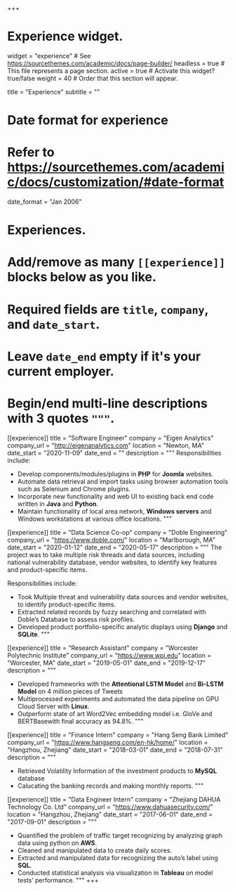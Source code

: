 +++
# Experience widget.
widget = "experience"  # See https://sourcethemes.com/academic/docs/page-builder/
headless = true  # This file represents a page section.
active = true  # Activate this widget? true/false
weight = 40  # Order that this section will appear.

title = "Experience"
subtitle = ""

# Date format for experience
#   Refer to https://sourcethemes.com/academic/docs/customization/#date-format
date_format = "Jan 2006"

# Experiences.
#   Add/remove as many `[[experience]]` blocks below as you like.
#   Required fields are `title`, `company`, and `date_start`.
#   Leave `date_end` empty if it's your current employer.
#   Begin/end multi-line descriptions with 3 quotes `"""`.
[[experience]]
  title = "Software Engineer"
  company = "Eigen Analytics"
  company_url = "http://eigenanalytics.com"
  location = "Newton, MA"
  date_start = "2020-11-09"
  date_end = ""
  description = """
  Responsibilities include:
  
  * Develop components/modules/plugins in **PHP** for **Joomla** websites.
  * Automate data retrieval and import tasks using browser automation tools such as Selenium and 
    Chrome plugins.
  * Incorporate new functionality and web UI to existing back end code written in **Java** and 
    **Python**.
  * Maintain functionality of local area network, **Windows servers** and Windows workstations at various office locations.
  """

[[experience]]
  title = "Data Science Co-op"
  company = "Doble Engineering"
  company_url = "https://www.doble.com/"
  location = "Marlborough, MA"
  date_start = "2020-01-12"
  date_end = "2020-05-17"
  description = """
  The project was to take multiple risk threads and data sources, including national vulnerability database, vendor websites, to identify key features and product-specific items.

  Responsibilities include:

  * Took Multiple threat and vulnerability data sources and vendor websites, to identify product-specific items.
  * Extracted related records by fuzzy searching and correlated with Doble’s Database to assess risk profiles.
  * Developed product portfolio-specific analytic displays using **Django** and **SQLite**.
  """


[[experience]]
  title = "Research Assistant"
  company = "Worcester Polytechnic Institute"
  company_url = "https://www.wpi.edu"
  location = "Worcester, MA"
  date_start = "2019-05-01"
  date_end = "2019-12-17"
  description = """
  * Developed frameworks with the **Attentional LSTM Model** and **Bi-LSTM Model** on 4 million pieces of Tweets
  * Multiprocessed experiments and automated the data pipeline on GPU Cloud Server with **Linux**.
  * Outperform state of art Word2Vec embedding model i.e. GloVe and BERTBasewith final accuracy as 94.8%.
  """

[[experience]]
  title = "Finance Intern"
  company = "Hang Seng Bank Limited"
  company_url = "https://www.hangseng.com/en-hk/home/"
  location = "Hangzhou, Zhejiang"
  date_start = "2018-03-01"
  date_end = "2018-07-31"
  description = """
  * Retrieved Volatility Information of the investment products to **MySQL** database
  * Calucating the banking records and making monthly reports.
  """

[[experience]]
  title = "Data Engineer Intern"
  company = "Zhejiang DAHUA Technology Co. Ltd"
  company_url = "https://www.dahuasecurity.com/"
  location = "Hangzhou, Zhejiang"
  date_start = "2017-06-01"
  date_end = "2017-09-01"
  description = """
  * Quantified the problem of traffic target recognizing by analyzing graph data using python on 
    **AWS**.
  * Cleaned and manipulated data to create daily scores. 
  * Extracted and manipulated data for recognizing the auto’s label using **SQL**.
  * Conducted statistical analysis via visualization in **Tableau** on model tests’ performance.
  """
+++
